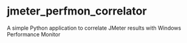 # jmeter_perfmon_correlator
A simple Python application to correlate JMeter results with Windows Performance Monitor
